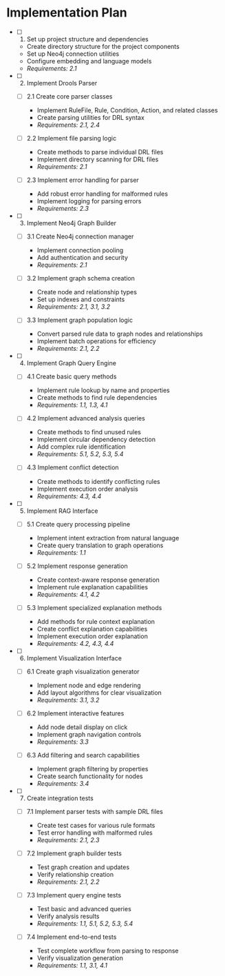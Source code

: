 # Implementation Plan

- [ ] 1. Set up project structure and dependencies
  - Create directory structure for the project components
  - Set up Neo4j connection utilities
  - Configure embedding and language models
  - _Requirements: 2.1_

- [ ] 2. Implement Drools Parser
  - [ ] 2.1 Create core parser classes
    - Implement RuleFile, Rule, Condition, Action, and related classes
    - Create parsing utilities for DRL syntax
    - _Requirements: 2.1, 2.4_
  
  - [ ] 2.2 Implement file parsing logic
    - Create methods to parse individual DRL files
    - Implement directory scanning for DRL files
    - _Requirements: 2.1_
  
  - [ ] 2.3 Implement error handling for parser
    - Add robust error handling for malformed rules
    - Implement logging for parsing errors
    - _Requirements: 2.3_

- [ ] 3. Implement Neo4j Graph Builder
  - [ ] 3.1 Create Neo4j connection manager
    - Implement connection pooling
    - Add authentication and security
    - _Requirements: 2.1_
  
  - [ ] 3.2 Implement graph schema creation
    - Create node and relationship types
    - Set up indexes and constraints
    - _Requirements: 2.1, 3.1, 3.2_
  
  - [ ] 3.3 Implement graph population logic
    - Convert parsed rule data to graph nodes and relationships
    - Implement batch operations for efficiency
    - _Requirements: 2.1, 2.2_

- [ ] 4. Implement Graph Query Engine
  - [ ] 4.1 Create basic query methods
    - Implement rule lookup by name and properties
    - Create methods to find rule dependencies
    - _Requirements: 1.1, 1.3, 4.1_
  
  - [ ] 4.2 Implement advanced analysis queries
    - Create methods to find unused rules
    - Implement circular dependency detection
    - Add complex rule identification
    - _Requirements: 5.1, 5.2, 5.3, 5.4_
  
  - [ ] 4.3 Implement conflict detection
    - Create methods to identify conflicting rules
    - Implement execution order analysis
    - _Requirements: 4.3, 4.4_

- [ ] 5. Implement RAG Interface
  - [ ] 5.1 Create query processing pipeline
    - Implement intent extraction from natural language
    - Create query translation to graph operations
    - _Requirements: 1.1_
  
  - [ ] 5.2 Implement response generation
    - Create context-aware response generation
    - Implement rule explanation capabilities
    - _Requirements: 4.1, 4.2_
  
  - [ ] 5.3 Implement specialized explanation methods
    - Add methods for rule context explanation
    - Create conflict explanation capabilities
    - Implement execution order explanation
    - _Requirements: 4.2, 4.3, 4.4_

- [ ] 6. Implement Visualization Interface
  - [ ] 6.1 Create graph visualization generator
    - Implement node and edge rendering
    - Add layout algorithms for clear visualization
    - _Requirements: 3.1, 3.2_
  
  - [ ] 6.2 Implement interactive features
    - Add node detail display on click
    - Implement graph navigation controls
    - _Requirements: 3.3_
  
  - [ ] 6.3 Add filtering and search capabilities
    - Implement graph filtering by properties
    - Create search functionality for nodes
    - _Requirements: 3.4_

- [ ] 7. Create integration tests
  - [ ] 7.1 Implement parser tests with sample DRL files
    - Create test cases for various rule formats
    - Test error handling with malformed rules
    - _Requirements: 2.1, 2.3_
  
  - [ ] 7.2 Implement graph builder tests
    - Test graph creation and updates
    - Verify relationship creation
    - _Requirements: 2.1, 2.2_
  
  - [ ] 7.3 Implement query engine tests
    - Test basic and advanced queries
    - Verify analysis results
    - _Requirements: 1.1, 5.1, 5.2, 5.3, 5.4_
  
  - [ ] 7.4 Implement end-to-end tests
    - Test complete workflow from parsing to response
    - Verify visualization generation
    - _Requirements: 1.1, 3.1, 4.1_